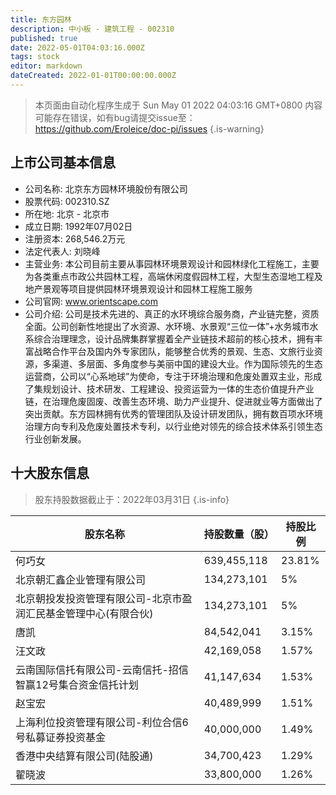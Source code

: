 ```yaml
---
title: 东方园林
description: 中小板 - 建筑工程 - 002310
published: true
date: 2022-05-01T04:03:16.000Z
tags: stock
editor: markdown
dateCreated: 2022-01-01T00:00:00.000Z
---
```


> 本页面由自动化程序生成于 Sun May 01 2022 04:03:16 GMT+0800
> 内容可能存在错误，如有bug请提交issue至：https://github.com/Eroleice/doc-pi/issues
{.is-warning}

## 上市公司基本信息
- 公司名称: 北京东方园林环境股份有限公司
- 股票代码: 002310.SZ
- 所在地: 北京 - 北京市
- 成立日期: 1992年07月02日
- 注册资本: 268,546.2万元
- 法定代表人: 刘晓峰
- 主营业务: 本公司目前主要从事园林环境景观设计和园林绿化工程施工，主要为各类重点市政公共园林工程，高端休闲度假园林工程，大型生态湿地工程及地产景观等项目提供园林环境景观设计和园林工程施工服务
- 公司官网: www.orientscape.com
- 公司介绍: 公司是技术先进的、真正的水环境综合服务商，产业链完整，资质全面。公司创新性地提出了水资源、水环境、水景观“三位一体”+水务城市水系综合治理理念，设计品牌集群掌握着全产业链技术超前的核心技术，拥有丰富战略合作平台及国内外专家团队，能够整合优秀的景观、生态、文旅行业资源，多渠道、多层面、多角度参与美丽中国的建设大业。作为国际领先的生态运营商，公司以“心系地球”为使命，专注于环境治理和危废处置双主业，形成了集规划设计、技术研发、工程建设、投资运营为一体的生态价值提升产业链，在治理危废固废、改善生态环境、助力产业提升、促进就业等方面做出了突出贡献。东方园林拥有优秀的管理团队及设计研发团队，拥有数百项水环境治理方向专利及危废处置技术专利，以行业绝对领先的综合技术体系引领生态行业创新发展。


## 十大股东信息
> 股东持股数据截止于：2022年03月31日
{.is-info}

| 股东名称 | 持股数量（股） | 持股比例 |
| --- | --- | --- |
| 何巧女 | 639,455,118 | 23.81% |
| 北京朝汇鑫企业管理有限公司 | 134,273,101 | 5% |
| 北京朝投发投资管理有限公司-北京市盈润汇民基金管理中心(有限合伙) | 134,273,101 | 5% |
| 唐凯 | 84,542,041 | 3.15% |
| 汪文政 | 42,169,058 | 1.57% |
| 云南国际信托有限公司-云南信托-招信智赢12号集合资金信托计划 | 41,147,634 | 1.53% |
| 赵宝宏 | 40,489,999 | 1.51% |
| 上海利位投资管理有限公司-利位合信6号私募证券投资基金 | 40,000,000 | 1.49% |
| 香港中央结算有限公司(陆股通) | 34,700,423 | 1.29% |
| 翟晓波 | 33,800,000 | 1.26% |




